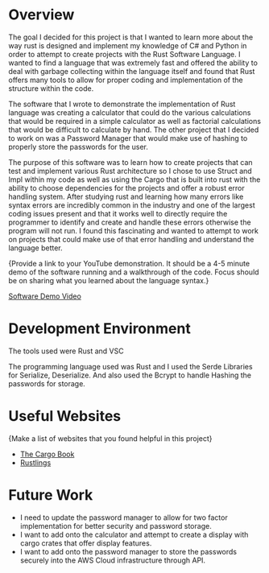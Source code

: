 # Overview

The goal I decided for this project is that I wanted to learn more about the way rust is designed and implement my knowledge of C# and Python in order to attempt to create projects with the Rust Software Language.
I wanted to find a language that was extremely fast and offered the ability to deal with garbage collecting within the language itself and found that Rust offers many tools to allow for proper coding and implementation of 
the structure within the code. 

The software that I wrote to demonstrate the implementation of Rust language was creating a calculator that could do the various calculations that would be required in a simple calculator as well as factorial calculations that would be difficult to calculate by hand. The other project that I decided to work on was a Password Manager that would make use of hashing to properly store the passwords for the user.


The purpose of this software was to learn how to create projects that can test and implement various Rust architecture so I chose to use Struct and Impl within my code as well as using the Cargo that is built into rust with the ability to choose dependencies for the projects and offer a robust error handling system. After studying rust and learning how many errors like syntax errors are incredibly common in the industry and one of the largest coding issues present and that it works well to directly require the programmer to identify and create and handle these errors otherwise the program will not run. I found this fascinating and wanted to attempt to work on projects that could make use of that error handling and understand the language better. 

{Provide a link to your YouTube demonstration. It should be a 4-5 minute demo of the software running and a walkthrough of the code. Focus should be on sharing what you learned about the language syntax.}

[Software Demo Video]((https://youtu.be/_S0-6Cc-fWk))

# Development Environment

The tools used were Rust and VSC


The programming language used was Rust and I used the Serde Libraries for Serialize, Deserialize. And also used the Bcrypt to handle Hashing the passwords for storage.

# Useful Websites

{Make a list of websites that you found helpful in this project}

- [The Cargo Book](https://doc.rust-lang.org/cargo/index.html)
- [Rustlings](https://github.com/rust-lang/rustlings)

# Future Work


- I need to update the password manager to allow for two factor implementation for better security and password storage.
- I want to add onto the calculator and attempt to create a display with cargo crates that offer display features.
- I want to add onto the password manager to store the passwords securely into the AWS Cloud infrastructure through API.
